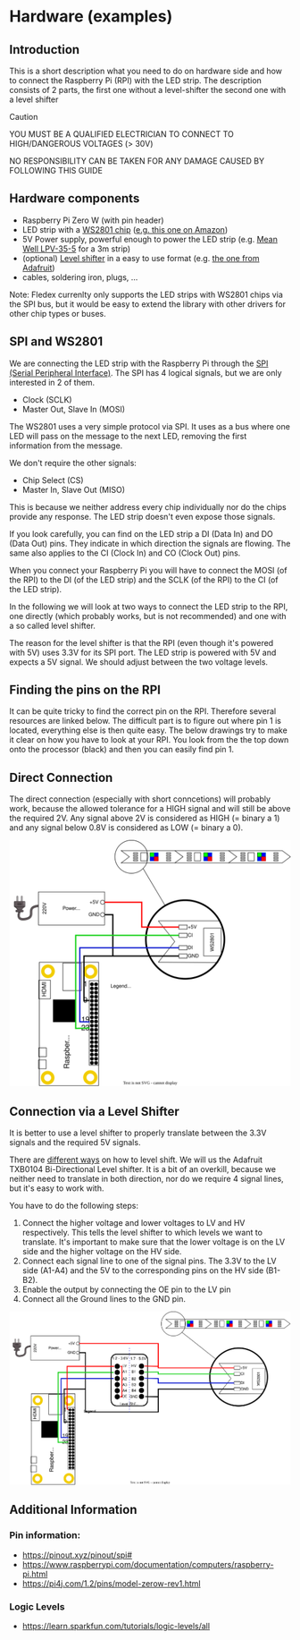 <!--
Copyright 2023, Matthias Reik <fledex@reik.org>

SPDX-License-Identifier: Apache-2.0
-->

# Hardware (examples)
## Introduction
This is a short description what you need to do on hardware side and how
to connect the Raspberry Pi (RPI) with the LED strip.
The description consists of 2 parts, the first one without a level-shifter
the second one with a level shifter


> [!CAUTION]
> YOU MUST BE A QUALIFIED ELECTRICIAN TO CONNECT TO HIGH/DANGEROUS VOLTAGES (> 30V)
> 
> NO RESPONSIBILITY CAN BE TAKEN FOR ANY DAMAGE CAUSED BY FOLLOWING THIS GUIDE

## Hardware components
* Raspberry Pi Zero W (with pin header)
* LED strip with a [WS2801 chip](https://cdn-shop.adafruit.com/datasheets/WS2801.pdf) ([e.g. this one on Amazon](https://amzn.eu/d/cPdgigY))
* 5V Power supply, powerful enough to power the LED strip (e.g. [Mean Well LPV-35-5](https://www.meanwell.com/webapp/product/search.aspx?prod=LPV-35) for a 3m strip)
* (optional) [Level shifter](https://www.ti.com/product/TXB0104?qgpn=txb0104) in a easy to use format (e.g. [the one from Adafruit](https://www.adafruit.com/product/1875))
* cables, soldering iron, plugs, ...

Note: Fledex currenlty only supports the LED strips with WS2801 chips via the SPI bus, but it would be easy to extend the library with other drivers for other chip types or buses.

## SPI and WS2801 
We are connecting the LED strip with the Raspberry Pi through the [SPI (Serial Peripheral Interface)](https://en.wikipedia.org/wiki/Serial_Peripheral_Interface). The SPI has 4 logical signals, but we are only interested in 2 of them.

* Clock (SCLK)
* Master Out, Slave In (MOSI)

The WS2801 uses a very simple protocol via SPI. It uses as a bus where one LED will pass on the message to the next LED, removing the first information from the message. 

We don't require the other signals:

* Chip Select (CS)
* Master In, Slave Out (MISO)  

This is because we neither address every chip individually nor do the chips provide any response. The LED strip doesn't even expose those signals.

If you look carefully, you can find on the LED strip a DI (Data In) and DO (Data Out) pins. They indicate in which direction the signals are flowing. The same also applies to the CI (Clock In) and CO (Clock Out) pins. 

When you connect your Raspberry Pi you will have to connect the MOSI (of the RPI) to the DI (of the LED strip) and the SCLK (of the RPI) to the CI (of the LED strip).

In the following we will look at two ways to connect the LED strip to the RPI, one directly (which probably works, but is not recommended) and one with a so called level shifter.

The reason for the level shifter is that the RPI (even though it's powered with 5V) uses 3.3V for its SPI port. The LED strip is powered with 5V and expects a 5V signal. We should adjust between the two voltage levels.

## Finding the pins on the RPI

It can be quite tricky to find the correct pin on the RPI. Therefore several resources are linked below. The difficult part is to figure out where pin 1 is located, everything else is then quite easy.
The below drawings try to make it clear on how you have to look at your RPI. You look from the the top down onto the processor (black) and then you can easily find pin 1.

## Direct Connection

The direct connection (especially with short conncetions) will probably work, because the allowed tolerance for a HIGH signal and will still be above the required 2V. Any signal above 2V is considered as HIGH (= binary a 1) and any signal below 0.8V is considered as LOW (= binary a 0). 

![direct connection](assets/hardware.drawio.svg "Direct connection")

## Connection via a Level Shifter
It is better to use a level shifter to properly translate between the 3.3V signals and the required 5V signals.

There are [different ways](https://electronics.stackexchange.com/questions/82104/single-transistor-level-up-shifter/82112#82112) on how to level shift. We will us the Adafruit TXB0104 Bi-Directional Level shifter. It is a bit of an overkill, because we neither need to translate in both direction, nor do we require 4 signal lines, but it's easy to work with.

You have to do the following steps:

1. Connect the higher voltage and lower voltages to LV and HV respectively. This tells the level shifter to which levels we want to translate. It's important to make sure that the lower voltage is on the LV side and the higher voltage on the HV side.
2. Connect each signal line to one of the signal pins. The 3.3V to the LV side (A1-A4) and the 5V to the corresponding pins on the HV side (B1-B2).
3. Enable the output by connecting the OE pin to the LV pin
4. Connect all the Ground lines to the GND pin.

![Connection with Level shifter](assets/hardware-Page-2.drawio.svg)

## Additional Information
### Pin information:
* https://pinout.xyz/pinout/spi# 
* https://www.raspberrypi.com/documentation/computers/raspberry-pi.html
* https://pi4j.com/1.2/pins/model-zerow-rev1.html

### Logic Levels
* https://learn.sparkfun.com/tutorials/logic-levels/all

